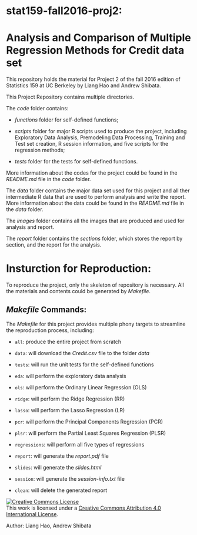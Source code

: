 # stat159-fall2016-proj2: 
# Analysis and Comparison of Multiple Regression Methods for Credit data set

This repository holds the material for Project 2 of the fall 2016 edition of Statistics 159 at UC Berkeley by Liang Hao and Andrew Shibata.

This Project Repository contains multiple directories. 

The *code* folder contains:

* *functions* folder for self-defined functions;

* *scripts* folder for major R scripts used to produce the project, including Exploratory Data Analysis, Premodeling Data Processing, Training and Test set creation, R session information, and five scripts for the regression methods;

* *tests* folder for the tests for self-defined functions.

More information about the codes for the project could be found in the *README.md* file in the *code* folder.

The *data* folder contains the major data set used for this project and all ther intermediate R data that are used to perform analysis and write the report. More information about the data could be found in the *README.md* file in the *data* folder.

The *images* folder contains all the images that are produced and used for analysis and report.

The *report* folder contains the *sections* folder, which stores the report by section, and the report for the analysis.


# Insturction for Reproduction:

To reproduce the project, only the skeleton of repository is necessary. All the materials and contents could be generated by *Makefile*.

## *Makefile* Commands:

The *Makefile* for this project provides multiple phony targets to streamline the reproduction process, including:

* ```all```: produce the entire project from scratch

* ```data```: will download the *Credit.csv* file to the folder *data*

* ```tests```: will run the unit tests for the self-defined functions

* ```eda```: will perform the exploratory data analysis

* ```ols```: will perform the Ordinary Linear Regression (OLS)

* ```ridge```: will perform the Ridge Regression (RR)

* ```lasso```: will perform the Lasso Regression (LR)

* ```pcr```: will perform the Principal Components Regression (PCR)

* ```plsr```: will perform the Partial Least Squares Regression (PLSR)

* ```regressions```: will perform all five types of regressions

* ```report```: will generate the *report.pdf* file

* ```slides```: will generate the *slides.html*

* ```session```:  will generate the *session-info.txt* file

* ```clean```: will delete the generated report



<a rel="license" href="http://creativecommons.org/licenses/by/4.0/"><img alt="Creative Commons License" style="border-width:0" src="https://i.creativecommons.org/l/by/4.0/88x31.png" /></a><br />This work is licensed under a <a rel="license" href="http://creativecommons.org/licenses/by/4.0/">Creative Commons Attribution 4.0 International License</a>.

Author: Liang Hao, Andrew Shibata
